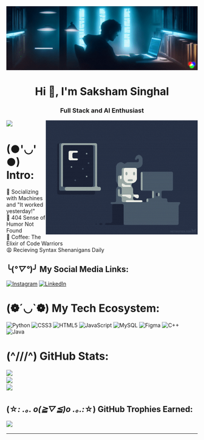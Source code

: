 <img  src="ezgif.com-video-to-gif.gif" alt="I Code || You Repository || We Project" align="center">
<h1 align="center">Hi 👋, I'm Saksham Singhal</h1>
<h3 align="center">Full Stack and AI Enthusiast</h3>
<img align="right" alt="Me Working || You Help" width="400" src="- Find & Share on GIPHY.gif">

[![](https://visitcount.itsvg.in/api?id=Saksham-io&icon=0&color=0)](https://visitcount.itsvg.in)

# (●'◡'●) Intro:

🥴 Socializing with Machines and "It worked yesterday!"<br>
👺 404 Sense of Humor Not Found<br>
🥰 Coffee: The Elixir of Code Warriors<br>
😩 Recieving Syntax Shenanigans Daily

## ╰(*°▽°*)╯ My Social Media Links:

[![Instagram](https://img.shields.io/badge/Instagram-%23E4405F.svg?logo=Instagram&logoColor=white)](https://instagram.com/saksham.io?utm_source=qr&igshid=MzNlNGNkZWQ4Mg%3D%3D ) 
[![LinkedIn](https://img.shields.io/badge/LinkedIn-%230077B5.svg?logo=linkedin&logoColor=white)](www.linkedin.com/in/saksham-singhal-568877244) 

# (❁´◡`❁) My Tech Ecosystem:

![Python](https://img.shields.io/badge/python-3670A0?style=for-the-badge&logo=python&logoColor=ffdd54) 
![CSS3](https://img.shields.io/badge/css3-%231572B6.svg?style=for-the-badge&logo=css3&logoColor=white) 
![HTML5](https://img.shields.io/badge/html5-%23E34F26.svg?style=for-the-badge&logo=html5&logoColor=white) 
![JavaScript](https://img.shields.io/badge/javascript-%23323330.svg?style=for-the-badge&logo=javascript&logoColor=%23F7DF1E) 
![MySQL](https://img.shields.io/badge/mysql-%2300f.svg?style=for-the-badge&logo=mysql&logoColor=white) 
![Figma](https://img.shields.io/badge/figma-%23F24E1E.svg?style=for-the-badge&logo=figma&logoColor=white) 
![C++](https://img.shields.io/badge/c++-%2300599C.svg?style=for-the-badge&logo=c%2B%2B&logoColor=white) 
![Java](https://img.shields.io/badge/java-%23ED8B00.svg?style=for-the-badge&logo=java&logoColor=white) 


# (^///^) GitHub Stats:

![](https://github-readme-stats.vercel.app/api?username=Saksham-io&&show_icons=true&count_private=true&theme=react&hide_border=true&bg_color=0D1117)<br/>
![](https://github-readme-streak-stats.herokuapp.com/?user=saksham-io&langs_count=8&count_private=true&layout=compact&theme=react&hide_border=true&bg_color=0D1117)<br/>
![](https://github-readme-stats.vercel.app/api/top-langs/?username=saksham-io&count_private=true&theme=react&hide_border=true&bg_color=0D1117&layout=compact)

## (☆*: .｡. o(≧▽≦)o .｡.:*☆)  GitHub Trophies Earned:

![](https://github-profile-trophy.vercel.app/?username=Saksham-io&theme=dracula&no-frame=true&no-bg=false&margin-w=4)


---
